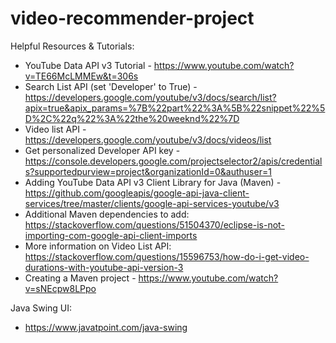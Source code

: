 # video-recommender-project

Helpful Resources & Tutorials: 
- YouTube Data API v3 Tutorial - https://www.youtube.com/watch?v=TE66McLMMEw&t=306s
- Search List API (set 'Developer' to True) - https://developers.google.com/youtube/v3/docs/search/list?apix=true&apix_params=%7B%22part%22%3A%5B%22snippet%22%5D%2C%22q%22%3A%22the%20weeknd%22%7D
- Video list API - https://developers.google.com/youtube/v3/docs/videos/list
- Get personalized Developer API key - https://console.developers.google.com/projectselector2/apis/credentials?supportedpurview=project&organizationId=0&authuser=1
- Adding YouTube Data API v3 Client Library for Java (Maven) - https://github.com/googleapis/google-api-java-client-services/tree/master/clients/google-api-services-youtube/v3
- Additional Maven dependencies to add: https://stackoverflow.com/questions/51504370/eclipse-is-not-importing-com-google-api-client-imports
- More information on Video List API: https://stackoverflow.com/questions/15596753/how-do-i-get-video-durations-with-youtube-api-version-3
- Creating a Maven project - https://www.youtube.com/watch?v=sNEcpw8LPpo

Java Swing UI:
- https://www.javatpoint.com/java-swing
